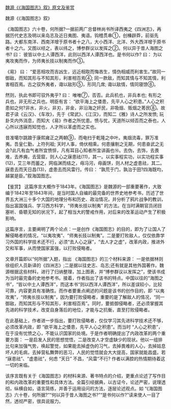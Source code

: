 [魏源《《海国图志》叙》原文及鉴赏](https://www.vrrw.net/wx/10393.html)

魏源《《海国图志》叙》

《海国图志》六十卷，何所据?一据前两广总督林尚书所译西夷之《四洲志》，再据历代史志及明以来岛志及近日夷图、夷语。钩稽贯串①，创榛辟莽，前驱先路。大都东南洋、西南洋增于原书者十之八，大小西洋、北洋、外大西洋增于原书者十之六。又图以经之，表以纬之，博参群议以发挥之②。何以异于昔人海图之书? 曰： 彼皆以中土人谭西洋，此则以西洋人谭西洋也。是书何以作? 曰： 为以夷攻夷而作，为师夷长技以制夷而作③。

《易》 曰： “爱恶相攻而吉凶生，远近相取而悔吝生，情伪相威而利害生。”故同一御敌，而知其形与不知其形，利害相百焉④; 同一款敌，而知其情与不知其情，利害相百焉。古之驭外夷者，诹以敌形⑤，形同几席; 诹以敌情，情同寝馈⑥。

然则，执此书即可驭外夷乎? 曰： 唯唯⑦，否否。此兵机也，非兵本也; 有形之兵也，非无形之兵也。明臣有言： “欲平海上之倭患，先平人心之积患。”人心之积患如之何?非水，非火，非刃，非金，非沿海之奸民，非吸烟、贩烟之莠民⑧。故君子读《云汉》、《车攻》，先于《常武》、《江汉》，而知二《雅》诗人之所发愤; 玩卦爻内外消息，而知大《易》作者之所忧患。愤与忧，天道所以倾否而之泰也，人心所以违寐而知觉也，人才所以革虚而之实也。

昔准噶尔跳踉于康熙雍正之两朝⑨，而电扫于乾隆之中叶。夷烟流毒，罪万准夷。吾皇仁勤，上符列祖; 天时人事，倚伏相乘。何患攘剔之无期，何患奋武之无会?此凡有血气者所宜愤悱，凡有耳目心知者所宜讲画也⑩。去伪，去饰，去畏难，去养痈，去营窟，则人心之寐患祛(11)，其一。以实事程实功，以实功程实事(12)，艾三年而蓄之，网临渊而结之，毋冯河，毋画饼，则人材之虚患祛，其二。寐患去而天日昌(13)，虚患去而风雷行。传曰： “孰荒于门，孰治于田?四海既均，越裳是臣。”叙海国图志。



【鉴赏】 这篇序言大概作于1843年。《海国图志》是魏源的一部重要著作，大致编于1842年至1843年间，是当时国人自编的最完备的世界史地参考书，历述了世界五大洲三十多个大国的地理分布和历史、政治情况，并分析了鸦片战争的教训，指出富国强兵、学习西方科学，“师夷长技以制夷” 的方法。在当时满朝官员闭目塞听、昏聩无知的状况下，起了相当大的警戒作用，对后来的改革运动产生了积极影响。

这篇序言，主要阐明了两个论点：一是创作《海国图志》的目的，即为了让国人了解侵略者的情况，“以夷攻夷”、“师夷长技以制夷”。二是要打败敌人，仅仅依靠学习外国的科学技术还不行，必须“去人心之寐”，“去人才之虚”，改革内政，推进外交和军事，从而使国家富强，以打败侵略者。

文章开篇即以“何所据”入题，指出 《海国图志》的三个材料来源： 一是依据林则徐组织人员新译的《四洲志》;二是据以往史志、岛志;还有就是其他外国著作。魏源根据这些材料，进行了归纳整理，加上图表，并“博参群议以发挥之”，使该书成为当时最完备的史地参考书。接着，作者指出了该书的特点。中国以往的“海图之书”，“皆以中土人谭西洋”，而这本书“则以西洋人谭西洋”，所以差误较小，比较可靠，内容更具有准确性。而作者要重点阐述的问题是该书的创作目的，即 “以夷攻夷”，“师夷长技以制夷”，因为要打败侵略者，重要的是了解敌人的情况，“同一御敌，而知其形与不知其形，利害相百焉”。同时，要抵御侵略者，还必须掌握其先进的科学技术，改变自身落后的地位，才能与之抗衡，直至打败侵略者。

在此基础上，作者进一步指出，要打败侵略者，仅仅学习其先进科学技术还不够，必须改革内政，即 “欲平海上之倭患，先平人心之积患”。而当时 “人心之积患”，在于没有忧愤之心，不能认识国家的处境。于是作者明确提出了内政改革的两个重要方面： 一是启发人民的思想觉悟，二是改变人才空虚缺少的现状。他以一组排比句来加强气势，唤起警觉，如果能去掉虚伪的习气，去掉畏难的人心，去掉姑息坏人的毛病，去掉营私舞弊的恶习，人民的觉悟就会大大提高，国家就能昌盛。若 “寐患祛”、“虚患祛”，何虑 “天日” 不昌，“风雷”不行? 作者以满腔的热情期待着这一切的来临。

该序言既有关于《海国图志》的材料来源、著书特点的介绍，更重点论述了写作目的和内政改革的重要性和具体方法。全篇引经据典，以古证今，论述严密，说理透彻，纵横自如，语言简练，并善于运用设问的方法，逐层论述观点。如 “《海国图志》六十卷，何所据?”“何以异于昔人海图之书?”“是书何以作?”读来使人一目了然，透彻严密，很具说服力。


